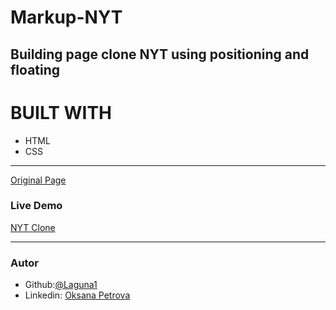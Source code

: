 # Markup-NYT
 
##  Building page clone NYT using positioning and floating 
#   BUILT WITH
*  HTML
*  CSS
***
 [Original Page](https://www.nytimes.com/2014/03/18/science/space/detection-of-waves-in-space-buttresses-landmark-theory-of-big-bang.html?_r=0)

### Live Demo  
 [NYT Clone](https://laguna1.github.io/Markup-NYT/)
***


### Autor
 - Github:[@Laguna1](https://github.com/Laguna1)
 - Linkedin: [Oksana Petrova](https://www.linkedin.com/in/oksana-petrova-005bb0145/)
